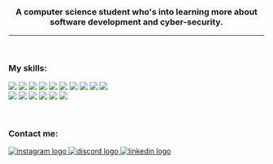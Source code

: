 <br clear="both">

<h3 align="center">A computer science student who's into learning more about <br>
  software development and cyber-security.</h3>

<hr>
<br>

<h3 align="left">My skills:</h3>
  <p align="left">
    <img src="https://skillicons.dev/icons?i=c" />
  <img src="https://skillicons.dev/icons?i=java">
  <img src="https://skillicons.dev/icons?i=py">
  <img src="https://skillicons.dev/icons?i=html">
  <img src="https://skillicons.dev/icons?i=css">
  <img src="https://skillicons.dev/icons?i=js">
  <img src="https://skillicons.dev/icons?i=dart">
  <img src="https://skillicons.dev/icons?i=flutter">
  <img src="https://skillicons.dev/icons?i=firebase">
  <img src="https://skillicons.dev/icons?i=nodejs">
  <br>
  <img src="https://skillicons.dev/icons?i=npm">
  <img src="https://skillicons.dev/icons?i=express">
  <img src="https://skillicons.dev/icons?i=git">
  <img src="https://skillicons.dev/icons?i=linux">
  <img src="https://skillicons.dev/icons?i=androidstudio">
  <img src="https://skillicons.dev/icons?i=vscode">
  </p>

<br clear="both">
  <h3 align="left">Contact me: </h3>
  <p align="left">
      <a href="https://instagram.com/a.a.mxh/" target="_blank">
    <img src="https://skillicons.dev/icons?i=instagram" alt="instagram logo"  />
  </a>
  <a href="https://discordapp.com/users/1158869218641580076" target="_blank">
    <img src="https://skillicons.dev/icons?i=discord" alt="discord logo"  />
  </a>
  <a href="https://www.linkedin.com/in/mohamed-alsayed-ahmed-b16311317/" target="_blank">
    <img src="https://skillicons.dev/icons?i=linkedin" alt="linkedin logo"  />
  </a>
  </p>
